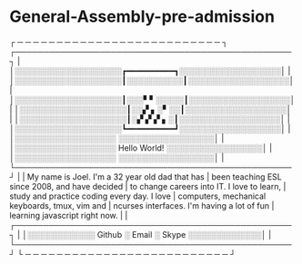 # General-Assembly-pre-admission
┌ ─ ─ ─ ─ ─ ─ ─ ─ ─ ─ ─ ─ ─ ─ ─ ─ ─ ─ ─ ─ ─ ─ ─ ─ ─ ─ ┐
  ┌─────────────────────────────────────────────────┐
| │░░░░░░░░░░░░░░░░░░░┏━━━━━━━━━━┓░░░░░░░░░░░░░░░░░░│ |
  │░░░░░░░░░░░░░░░░░░░┃░░░░░░░░░░┃░░░░░░░░░░░░░░░░░░│
| │░░░░░░░░░░░░░░░░░░░┃░░░▘▘░░░░░┃░░░░░░░░░░░░░░░░░░│ |
  │░░░░░░░░░░░░░░░░░░░┃░░▞  ▖░▘░░┃░░░░░░░░░░░░░░░░░░│
| │░░░░░░░░░░░░░░░░░░░┃░▞  ▞ ▞ ▖░┃░░░░░░░░░░░░░░░░░░│ |
  │░░░░░░░░░░░░░░░░░░░┗━━━━━━━━━━┛░░░░░░░░░░░░░░░░░░│
| │░░░░░░░░░░░░░░░░░░              ░░░░░░░░░░░░░░░░░│ |
  │░░░░░░░░░░░░░░░░░░ Hello World! ░░░░░░░░░░░░░░░░░│
| │░░░░░░░░░░░░░░░░░░              ░░░░░░░░░░░░░░░░░│ |
  └─────────────────────────────────────────────────┘
|                                                     |
    My name is Joel. I'm a 32 year old dad that has
|    been teaching ESL since 2008, and have decided   |
       to change careers into IT. I love to learn,
|      study and practice coding every day. I love    |
     computers, mechanical keyboards, tmux, vim and
|     ncurses interfaces. I'm having a lot of fun     |
             learning javascript right now.
|                                                     |
  ┌─────────────────────────────────────────────────┐
| │░░░░░░░░░░░░ Github ░ Email ░ Skype ░░░░░░░░░░░░░│ |
  └─────────────────────────────────────────────────┘
└ ─ ─ ─ ─ ─ ─ ─ ─ ─ ─ ─ ─ ─ ─ ─ ─ ─ ─ ─ ─ ─ ─ ─ ─ ─ ─ ┘


